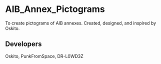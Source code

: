 # AIB_Annex_Pictograms
To create pictograms of AIB annexes. Created, designed, and inspired by Oskito.

## Developers
Oskito,
PunkFromSpace,
DR-L0WD3Z